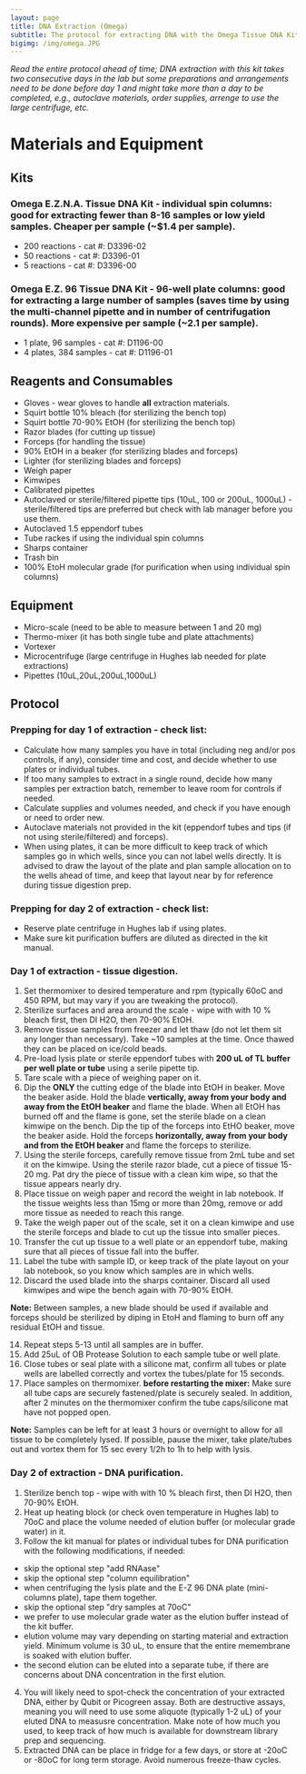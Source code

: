 ```yaml
---
layout: page
title: DNA Extraction (Omega)
subtitle: The protocol for extracting DNA with the Omega Tissue DNA Kit
bigimg: /img/omega.JPG
---
```


*Read the entire protocol ahead of time; DNA extraction with this kit takes two consecutive days in the lab but some preparations and arrangements need to be done before day 1 and might take more than a day to be completed, e.g., autoclave materials, order supplies, arrenge to use the large centrifuge, etc.* 

# Materials and Equipment

## Kits

### Omega E.Z.N.A. Tissue DNA Kit - individual spin columns: good for extracting fewer than 8-16 samples or low yield samples. Cheaper per sample (~$1.4 per sample).
 * 200 reactions - cat #: D3396-02
 * 50 reactions - cat #: D3396-01
 * 5 reactions - cat #: D3396-00

### Omega E.Z. 96 Tissue DNA Kit - 96-well plate columns: good for extracting a large number of samples (saves time by using the multi-channel pipette and in number of centrifugation rounds). More expensive per sample (~2.1 per sample).
 * 1 plate, 96 samples - cat #: D1196-00
 * 4 plates, 384 samples - cat #: D1196-01

## Reagents and Consumables
 * Gloves - wear gloves to handle **all** extraction materials.
 * Squirt bottle 10% bleach (for sterilizing the bench top)
 * Squirt bottle 70-90% EtOH (for sterilizing the bench top)
 * Razor blades (for cutting up tissue)
 * Forceps (for handling the tissue)
 * 90% EtOH in a beaker (for sterilizing blades and forceps)
 * Lighter (for sterilizing blades and forceps)
 * Weigh paper
 * Kimwipes
 * Calibrated pipettes
 * Autoclaved or sterile/filtered pipette tips (10uL, 100 or 200uL, 1000uL) - sterile/filtered tips are preferred but check with lab manager before you use them.
 * Autoclaved 1.5 eppendorf tubes
 * Tube rackes if using the individual spin columns
 * Sharps container
 * Trash bin
 * 100% EtoH molecular grade (for purification when using individual spin columns)
 
## Equipment 
 * Micro-scale (need to be able to measure between 1 and 20 mg)
 * Thermo-mixer (it has both single tube and plate attachments)
 * Vortexer
 * Microcentrifuge (large centrifuge in Hughes lab needed for plate extractions)
 * Pipettes (10uL,20uL,200uL,1000uL)

## Protocol

### Prepping for day 1 of extraction - check list:

* Calculate how many samples you have in total (including neg and/or pos controls, if any), consider time and cost, and decide whether to use plates or individual tubes.
* If too many samples to extract in a single round, decide how many samples per extraction batch, remember to leave room for controls if needed.
* Calculate supplies and volumes needed, and check if you have enough or need to order new.
* Autoclave materials not provided in the kit (eppendorf tubes and tips (if not using sterile/filtered) and forceps).
* When using plates, it can be more difficult to keep track of which samples go in which wells, since you can not label wells directly. It is advised to draw the layout of the plate and plan sample allocation on to the wells ahead of time, and keep that layout near by for reference during tissue digestion prep.

### Prepping for day 2 of extraction - check list:

* Reserve plate centrifuge in Hughes lab if using plates.
* Make sure kit purification buffers are diluted as directed in the kit manual.

### Day 1 of extraction - tissue digestion.

1. Set thermomixer to desired temperature and rpm (typically 60oC and 450 RPM, but may vary if you are tweaking the protocol).
2. Sterilize surfaces and area around the scale - wipe with with 10 % bleach first, then DI H2O, then 70-90% EtOH.
3. Remove tissue samples from freezer and let thaw (do not let them sit any longer than necessary). Take ~10 samples at the time. Once thawed they can be placed on ice/cold beads.
4. Pre-load lysis plate or sterile eppendorf tubes with **200 uL of TL buffer per well plate or tube** using a serile pipette tip. 
5. Tare scale with a piece of weighing paper on it.
6. Dip the **ONLY** the cutting edge of the blade into EtOH in beaker. Move the beaker aside. Hold the blade **vertically, away from your body and away from the EtOH beaker** and flame the blade. When all EtOH has burned off and the flame is gone, set the sterile blade on a clean kimwipe on the bench. Dip the tip of the forceps into EtHO beaker, move the beaker aside. Hold the forceps **horizontally, away from your body and from the EtOH beaker** and flame the forceps to sterilize. 
8. Using the sterile forceps, carefully remove tissue from 2mL tube and set it on the kimwipe. Using the sterile razor blade, cut a piece of tissue 15-20 mg. Pat dry the piece of tissue with a clean kim wipe, so that the tissue appears nearly dry.
9. Place tissue on weigh paper and record the weight in lab notebook. If the tissue weights less than 15mg or more than 20mg, remove or add more tissue as needed to reach this range. 
10. Take the weigh paper out of the scale, set it on a clean kimwipe and use the sterile forceps and blade to cut up the tissue into smaller pieces.
11. Transfer the cut up tissue to a well plate or an eppendorf tube, making sure that all pieces of tissue fall into the buffer. 
12. Label the tube with sample ID, or keep track of the plate layout on your lab notebook, so you know which samples are in which wells.
13. Discard the used blade into the sharps container. Discard all used kimwipes and wipe the bench again with 70-90% EtOH.
 
 **Note:** Between samples, a new blade should be used if available and forceps should be sterilized by diping in EtoH and flaming to burn off any residual EtOH and tissue.

14. Repeat steps 5-13 until all samples are in buffer. 
15. Add 25uL of OB Protease Solution to each sample tube or well plate.
16. Close tubes or seal plate with a silicone mat, confirm all tubes or plate wells are labelled correctly and vortex the tubes/plate for 15 seconds.
17. Place samples on thermomixer. **before restarting the mixer:** Make sure all tube caps are securely fastened/plate is securely sealed. In addition, after 2 minutes on the thermomixer confirm the tube caps/silicone mat have not popped open.

 **Note:** Samples can be left for at least 3 hours or overnight to allow for all tissue to be completely lysed. If possible, pause the mixer, take plate/tubes out and vortex them for 15 sec every 1/2h to 1h to help with lysis.


### Day 2 of extraction - DNA purification.

1. Sterilize bench top - wipe with with 10 % bleach first, then DI H2O, then 70-90% EtOH.
2. Heat up heating block (or check oven temperature in Hughes lab) to 70oC and place the volume needed of elution buffer (or molecular grade water) in it.
3. Follow the kit manual for plates or individual tubes for DNA purification with the following modifications, if needed:

  * skip the optional step "add RNAase"
  * skip the optional step "column equilibration"
  * when centrifuging the lysis plate and the E-Z 96 DNA plate (mini-columns plate), tape them together. 
  * skip the optional step "dry samples at 70oC"
  * we prefer to use molecular grade water as the elution buffer instead of the kit buffer.
  * elution volume may vary depending on starting material and extraction yield. Minimum volume is 30 uL, to ensure that the entire memembrane is soaked with elution buffer. 
  * the second elution can be eluted into a separate tube, if there are concerns about DNA concentration in the first elution. 

4. You will likely need to spot-check the concentration of your extracted DNA, either by Qubit or Picogreen assay. Both are destructive assays, meaning you will need to use some aliquote (typically 1-2 uL) of your eluted DNA to measusre concentration. Make note of how much you used, to keep track of how much is available for downstream library prep and sequencing.  
5. Extracted DNA can be place in fridge for a few days, or store at -20oC or -80oC for long term storage. Avoid numerous freeze-thaw cycles.
